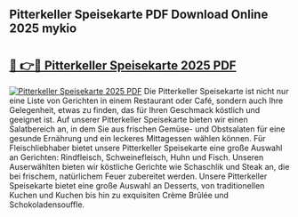 ## Pitterkeller Speisekarte PDF Download Online 2025 mykio

# <h2><a href="http://gc5faa.nevu.top/?p=Pitterkeller+Speisekarte">🔗 👉🔴 Pitterkeller Speisekarte 2025 PDF</a></h2>

[![Pitterkeller Speisekarte 2025 PDF](https://i.imgur.com/dBaPXMq.png)](http://gc5faa.nevu.top/?p=Pitterkeller+Speisekarte)
Die Pitterkeller Speisekarte ist nicht nur eine Liste von Gerichten in einem Restaurant oder Café, sondern auch Ihre Gelegenheit, etwas zu finden, das für Ihren Geschmack köstlich und geeignet ist. Auf unserer Pitterkeller Speisekarte bieten wir einen Salatbereich an, in dem Sie aus frischen Gemüse- und Obstsalaten für eine gesunde Ernährung und ein leckeres Mittagessen wählen können. Für Fleischliebhaber bietet unsere Pitterkeller Speisekarte eine große Auswahl an Gerichten: Rindfleisch, Schweinefleisch, Huhn und Fisch. Unseren Auserwählten bieten wir köstliche Gerichte wie Schaschlik und Steak an, die bei frischem, natürlichem Feuer zubereitet werden. Unsere Pitterkeller Speisekarte bietet eine große Auswahl an Desserts, von traditionellen Kuchen und Kuchen bis hin zu exquisiten Crème Brûlée und Schokoladensouffle.
